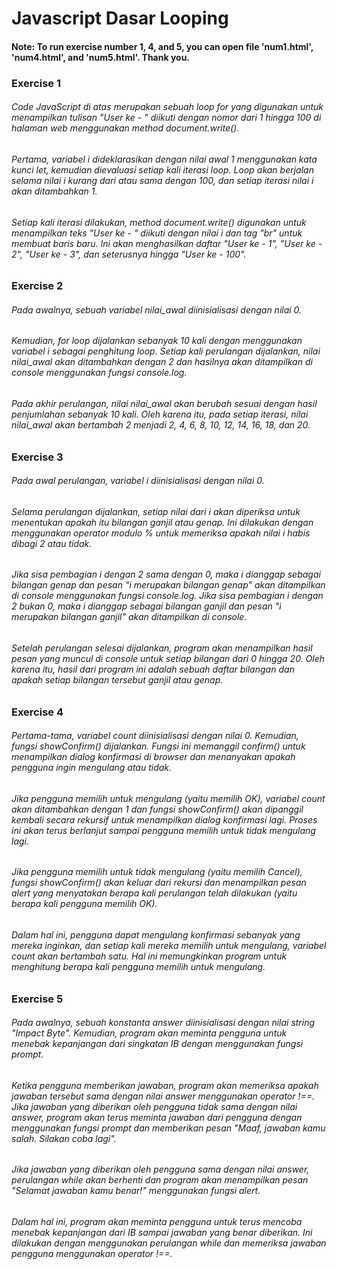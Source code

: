# Javascript Dasar Looping

#### Note: To run exercise number 1, 4, and 5, you can open file 'num1.html', 'num4.html', and 'num5.html'. Thank you.

### Exercise 1
###### Code JavaScript di atas merupakan sebuah loop for yang digunakan untuk menampilkan tulisan "User ke - " diikuti dengan nomor dari 1 hingga 100 di halaman web menggunakan method document.write().
###### Pertama, variabel i dideklarasikan dengan nilai awal 1 menggunakan kata kunci let, kemudian dievaluasi setiap kali iterasi loop. Loop akan berjalan selama nilai i kurang dari atau sama dengan 100, dan setiap iterasi nilai i akan ditambahkan 1.
###### Setiap kali iterasi dilakukan, method document.write() digunakan untuk menampilkan teks "User ke - " diikuti dengan nilai i dan tag "br" untuk membuat baris baru. Ini akan menghasilkan daftar "User ke - 1", "User ke - 2", "User ke - 3", dan seterusnya hingga "User ke - 100".

### Exercise 2
###### Pada awalnya, sebuah variabel nilai_awal diinisialisasi dengan nilai 0.
###### Kemudian, for loop dijalankan sebanyak 10 kali dengan menggunakan variabel i sebagai penghitung loop. Setiap kali perulangan dijalankan, nilai nilai_awal akan ditambahkan dengan 2 dan hasilnya akan ditampilkan di console menggunakan fungsi console.log.
###### Pada akhir perulangan, nilai nilai_awal akan berubah sesuai dengan hasil penjumlahan sebanyak 10 kali. Oleh karena itu, pada setiap iterasi, nilai nilai_awal akan bertambah 2 menjadi 2, 4, 6, 8, 10, 12, 14, 16, 18, dan 20.

### Exercise 3
###### Pada awal perulangan, variabel i diinisialisasi dengan nilai 0.
###### Selama perulangan dijalankan, setiap nilai dari i akan diperiksa untuk menentukan apakah itu bilangan ganjil atau genap. Ini dilakukan dengan menggunakan operator modulo % untuk memeriksa apakah nilai i habis dibagi 2 atau tidak.
###### Jika sisa pembagian i dengan 2 sama dengan 0, maka i dianggap sebagai bilangan genap dan pesan "i merupakan bilangan genap" akan ditampilkan di console menggunakan fungsi console.log. Jika sisa pembagian i dengan 2 bukan 0, maka i dianggap sebagai bilangan ganjil dan pesan "i merupakan bilangan ganjil" akan ditampilkan di console.
###### Setelah perulangan selesai dijalankan, program akan menampilkan hasil pesan yang muncul di console untuk setiap bilangan dari 0 hingga 20. Oleh karena itu, hasil dari program ini adalah sebuah daftar bilangan dan apakah setiap bilangan tersebut ganjil atau genap.

### Exercise 4
###### Pertama-tama, variabel count diinisialisasi dengan nilai 0. Kemudian, fungsi showConfirm() dijalankan. Fungsi ini memanggil confirm() untuk menampilkan dialog konfirmasi di browser dan menanyakan apakah pengguna ingin mengulang atau tidak.
###### Jika pengguna memilih untuk mengulang (yaitu memilih OK), variabel count akan ditambahkan dengan 1 dan fungsi showConfirm() akan dipanggil kembali secara rekursif untuk menampilkan dialog konfirmasi lagi. Proses ini akan terus berlanjut sampai pengguna memilih untuk tidak mengulang lagi.
###### Jika pengguna memilih untuk tidak mengulang (yaitu memilih Cancel), fungsi showConfirm() akan keluar dari rekursi dan menampilkan pesan alert yang menyatakan berapa kali perulangan telah dilakukan (yaitu berapa kali pengguna memilih OK).
###### Dalam hal ini, pengguna dapat mengulang konfirmasi sebanyak yang mereka inginkan, dan setiap kali mereka memilih untuk mengulang, variabel count akan bertambah satu. Hal ini memungkinkan program untuk menghitung berapa kali pengguna memilih untuk mengulang.

### Exercise 5
###### Pada awalnya, sebuah konstanta answer diinisialisasi dengan nilai string "Impact Byte". Kemudian, program akan meminta pengguna untuk menebak kepanjangan dari singkatan IB dengan menggunakan fungsi prompt.
###### Ketika pengguna memberikan jawaban, program akan memeriksa apakah jawaban tersebut sama dengan nilai answer menggunakan operator !==. Jika jawaban yang diberikan oleh pengguna tidak sama dengan nilai answer, program akan terus meminta jawaban dari pengguna dengan menggunakan fungsi prompt dan memberikan pesan "Maaf, jawaban kamu salah. Silakan coba lagi".
###### Jika jawaban yang diberikan oleh pengguna sama dengan nilai answer, perulangan while akan berhenti dan program akan menampilkan pesan "Selamat jawaban kamu benar!" menggunakan fungsi alert.
###### Dalam hal ini, program akan meminta pengguna untuk terus mencoba menebak kepanjangan dari IB sampai jawaban yang benar diberikan. Ini dilakukan dengan menggunakan perulangan while dan memeriksa jawaban pengguna menggunakan operator !==.